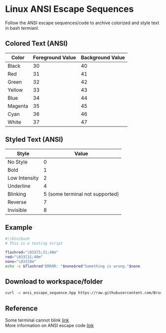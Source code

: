 # Linux ANSI Escape Sequences

Follow the ANSI escape sequences/code to archive colorized and style text in bash termianl.

## Colored Text (ANSI)

Color | Foreground Value | Background Value
--- | --- | ---
Black | 30 | 40
Red | 31 | 41
Green | 32 | 42
Yellow | 33 | 43
Blue | 34 | 44
Magenta | 35 | 45
Cyan | 36 | 46
White | 37 | 47

## Styled Text (ANSI)

Style | Value
--- | ---
No Style | 0
Bold | 1
Low Intensity | 2
Underline | 4
Blinking | 5 (some terminal not supported)
Reverse | 7
Invisible | 8

## Example
```bash
#!/bin/bash
# This is a testing script

flashred="\033[5;31;40m"
red="\033[31;40m"
none="\033[0m"
echo -e $flashred"ERROR: "$none$red"Something is wrong."$none
```

## Download to workspace/folder
```bash
curl -o ansi_escape_sequence.hpp https://raw.githubusercontent.com/BruceChanJianLe/linux-ANSI-escape-sequences/master/ansi_escape_sequence.hpp
```

## Reference
Some terminal cannot blink [link](https://unix.stackexchange.com/questions/269809/blink-codeescape-code-has-been-removed)  
More information on ANSI escape code [link](https://en.wikipedia.org/wiki/ANSI_escape_code)  
